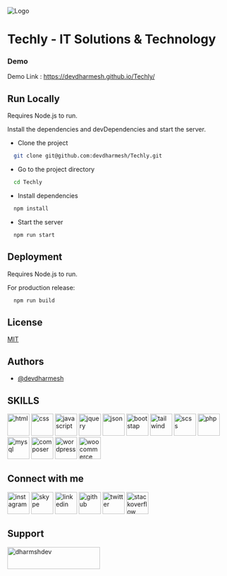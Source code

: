 
![Logo](https://devdharmesh.github.io/Techly/assets/images/logo.png)


# Techly - IT Solutions & Technology

### Demo

Demo Link : https://devdharmesh.github.io/Techly/

## Run Locally
Requires Node.js to run.

Install the dependencies and devDependencies and start the server.

- Clone the project

```bash
  git clone git@github.com:devdharmesh/Techly.git
```

- Go to the project directory

```bash
  cd Techly
```

- Install dependencies

```bash
  npm install
```

- Start the server

```bash
  npm run start
```


## Deployment
Requires Node.js to run.

For production release:

```bash
  npm run build
```


## License

[MIT](https://choosealicense.com/licenses/mit/)


## Authors

- [@devdharmesh](https://github.com/devdharmesh)


<h2 align="">SKILLS</h2>

<p align=""><a href="https://www.w3.org/html/" target="_blank" rel="noreferrer"><img src="https://cdn.worldvectorlogo.com/logos/html-1.svg" alt="html" width="50" height="50" /></a>
<a href="https://www.w3.org/Style/CSS/" target="_blank" rel="noreferrer"><img src="https://cdn.worldvectorlogo.com/logos/css-3.svg" alt="css" width="50" height="50" /></a>
<a href="https://www.w3.org/standards/webdesign/script" target="_blank" rel="noreferrer"><img src="https://cdn.worldvectorlogo.com/logos/javascript-1.svg" alt="javascript" width="50" height="50" /></a>
<a href="https://jquery.com/" target="_blank" rel="noreferrer"><img src="https://cdn.worldvectorlogo.com/logos/jquery-4.svg" alt="jquery" width="50" height="50" /></a>
<a href="https://www.json.org/" target="_blank" rel="noreferrer"><img src="https://cdn.worldvectorlogo.com/logos/json.svg" alt="json" width="50" height="50" /></a>
<a href="https://getbootstrap.com/" target="_blank" rel="noreferrer"><img src="https://cdn.worldvectorlogo.com/logos/bootstrap-5-1.svg" alt="bootstap" width="50" height="50" /></a>
<a href="https://tailwindcss.com/" target="_blank" rel="noreferrer"><img src="https://cdn.worldvectorlogo.com/logos/tailwind-css-2.svg" alt="tailwind" width="50" height="50" /></a>
<a href="https://sass-lang.com/" target="_blank" rel="noreferrer"><img src="https://cdn.worldvectorlogo.com/logos/sass-1.svg" alt="scss" width="50" height="50" /></a>
<a href="https://www.php.net/" target="_blank" rel="noreferrer"><img src="https://cdn.worldvectorlogo.com/logos/php-1.svg" alt="php" width="50" height="50" /></a>
<a href="https://www.mysql.com/" target="_blank" rel="noreferrer"><img src="https://cdn.worldvectorlogo.com/logos/mysql-3.svg" alt="mysql" width="50" height="50" /></a>
<a href="https://getcomposer.org/" target="_blank" rel="noreferrer"><img src="https://cdn.worldvectorlogo.com/logos/composer.svg" alt="composer" width="50" height="50" /></a>
<a href="https://wordpress.com/" target="_blank" rel="noreferrer"><img src="https://cdn.worldvectorlogo.com/logos/wordpress-blue.svg" alt="wordpress" width="50" height="50" /></a>
<a href="https://woocommerce.com/" target="_blank" rel="noreferrer"><img src="https://cdn.worldvectorlogo.com/logos/woocommerce.svg" alt="woocommerce" width="50" height="50" /></a></p>

<h2 align="">Connect with me</h2>

<p align=""><a href="https://www.instagram.com/dharmeshlakum0000/" target="_blank" rel="noreferrer"><img src="https://cdn.worldvectorlogo.com/logos/instagram-2016-6.svg" alt="instagram" width="50" height="50" /></a>
<a href="https://join.skype.com/invite/vQ0xUvAqp0Zj" target="_blank" rel="noreferrer"><img src="https://cdn.worldvectorlogo.com/logos/skype-3.svg" alt="skype" width="50" height="50" /></a>
<a href="https://www.linkedin.com/in/dharmesh-dev" target="_blank" rel="noreferrer"><img src="https://cdn.worldvectorlogo.com/logos/linkedin-icon-2.svg" alt="linkedin" width="50" height="50" /></a>
<a href="https://github.com/devdharmesh" target="_blank" rel="noreferrer"><img src="https://cdn.worldvectorlogo.com/logos/github-icon-1.svg" alt="github" width="50" height="50" /></a>
<a href="https://twitter.com/dharmes95052992" target="_blank" rel="noreferrer"><img src="https://cdn.worldvectorlogo.com/logos/twitter-6.svg" alt="twitter" width="50" height="50" /></a>
<a href="https://stackoverflow.com/users/11518865/dharmesh" target="_blank" rel="noreferrer"><img src="https://cdn.worldvectorlogo.com/logos/stack-overflow.svg" width="50" height="50" alt="stackoverflow" /></a></p>

<h2 align="">Support</h2>

<p align=""><a href="https://www.buymeacoffee.com/dharmshdev" target="_blank"><img src="https://cdn.buymeacoffee.com/buttons/v2/default-yellow.png" height="50" width="210" alt="dharmshdev" /></a></p>
